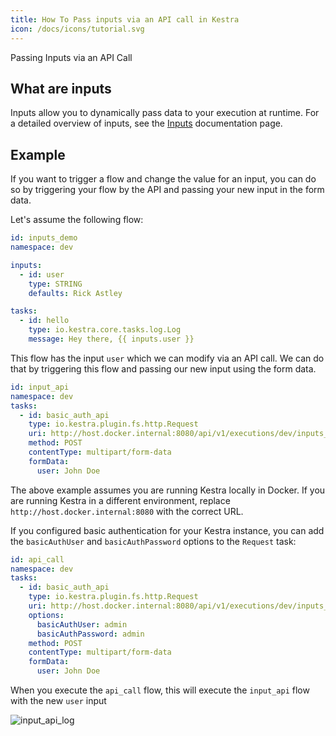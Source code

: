 ```yaml
---
title: How To Pass inputs via an API call in Kestra
icon: /docs/icons/tutorial.svg
---
```


Passing Inputs via an API Call

## What are inputs

Inputs allow you to dynamically pass data to your execution at runtime. For a detailed overview of inputs, see the [Inputs](../06.workflow-components/06.inputs.md) documentation page.

## Example

If you want to trigger a flow and change the value for an input, you can do so by triggering your flow by the API and passing your new input in the form data.

Let's assume the following flow:

```yaml
id: inputs_demo
namespace: dev

inputs:
  - id: user
    type: STRING
    defaults: Rick Astley

tasks:
  - id: hello
    type: io.kestra.core.tasks.log.Log
    message: Hey there, {{ inputs.user }}
```

This flow has the input `user` which we can modify via an API call. We can do that by triggering this flow and passing our new input using the form data.

```yaml
id: input_api
namespace: dev
tasks:
  - id: basic_auth_api
    type: io.kestra.plugin.fs.http.Request
    uri: http://host.docker.internal:8080/api/v1/executions/dev/inputs_demo
    method: POST
    contentType: multipart/form-data
    formData:
      user: John Doe
```

The above example assumes you are running Kestra locally in Docker. If you are running Kestra in a different environment, replace `http://host.docker.internal:8080` with the correct URL.

If you configured basic authentication for your Kestra instance, you can add the `basicAuthUser` and `basicAuthPassword` options to the `Request` task:

```yaml
id: api_call
namespace: dev
tasks:
  - id: basic_auth_api
    type: io.kestra.plugin.fs.http.Request
    uri: http://host.docker.internal:8080/api/v1/executions/dev/inputs_demo
    options:
      basicAuthUser: admin
      basicAuthPassword: admin
    method: POST
    contentType: multipart/form-data
    formData:
      user: John Doe
```

When you execute the `api_call` flow, this will execute the `input_api` flow with the new `user` input

![input_api_log](/docs/how-to-guides/inputs/input_api_log.png)